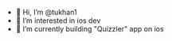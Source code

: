 - 👋 Hi, I’m @tukhan1
- 👀 I’m interested in ios dev
- 🌱 I’m currently building "Quizzler" app on ios
